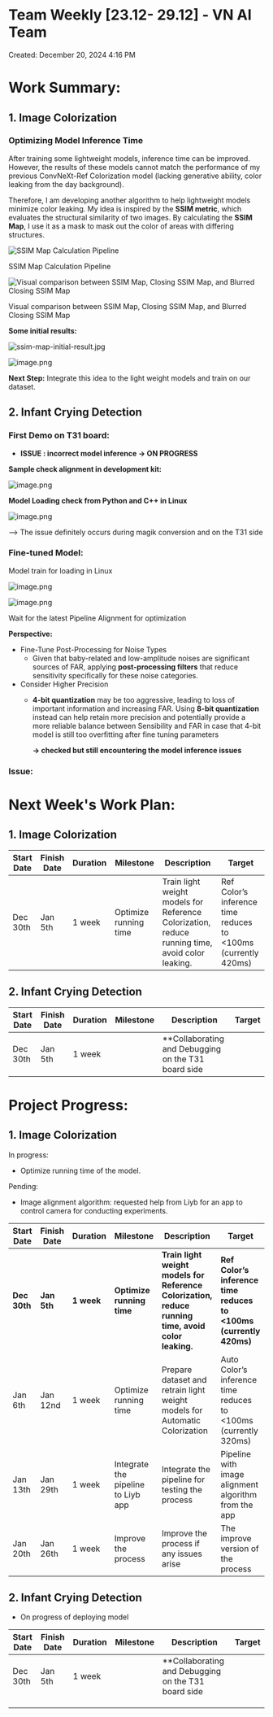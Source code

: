 # Team Weekly [23.12- 29.12] - VN AI Team

Created: December 20, 2024 4:16 PM

# Work Summary:

## 1. Image Colorization

### Optimizing Model Inference Time

After training some lightweight models, inference time can be improved. However, the results of these models cannot match the performance of my previous ConvNeXt-Ref Colorization model (lacking generative ability, color leaking from the day background).

Therefore, I am developing another algorithm to help lightweight models minimize color leaking. My idea is inspired by the **SSIM metric**, which evaluates the structural similarity of two images. By calculating the **SSIM Map**, I use it as a mask to mask out the color of areas with differing structures.

![SSIM Map Calculation Pipeline](image.png)

SSIM Map Calculation Pipeline

![Visual comparison between SSIM Map, Closing SSIM Map, and Blurred Closing SSIM Map](image%201.png)

Visual comparison between SSIM Map, Closing SSIM Map, and Blurred Closing SSIM Map

**Some initial results:**

![ssim-map-initial-result.jpg](ssim-map-initial-result.jpg)

![image.png](image%202.png)

**Next Step:** Integrate this idea to the light weight models and train on our dataset.

## 2. Infant Crying Detection

### First Demo on T31 board:

- **ISSUE : incorrect model inference → ON PROGRESS**

**Sample check alignment in development kit:**

![image.png](image%203.png)

**Model Loading check from Python and C++ in Linux** 

![image.png](image%204.png)

—> The issue definitely occurs during magik conversion and on the T31 side

### Fine-tuned Model:

Model train for loading in Linux

![image.png](image%205.png)

![image.png](image%206.png)

Wait for the latest Pipeline Alignment for optimization

**Perspective:**

- Fine-Tune Post-Processing for Noise Types
    - Given that baby-related and low-amplitude noises are significant sources of FAR,  applying **post-processing filters** that reduce sensitivity specifically for these noise categories.
- Consider Higher Precision
    - **4-bit quantization** may be too aggressive, leading to loss of important information and increasing FAR. Using **8-bit quantization** instead can help retain more precision and potentially provide a more reliable balance between Sensibility and FAR in case that 4-bit model is still too overfitting after fine tuning parameters
        
        **→ checked but still encountering the model inference issues**
        

### Issue:

# Next Week's Work Plan:

## 1. Image Colorization

| **Start Date** | **Finish Date** | **Duration** | **Milestone** | **Description** | **Target** |
| --- | --- | --- | --- | --- | --- |
| Dec 30th | Jan 5th | 1 week | Optimize running time | Train light weight models for Reference Colorization, reduce running time, avoid color leaking. | Ref Color’s inference time reduces to <100ms (currently 420ms) |

## 2. Infant Crying Detection

| **Start Date** | **Finish Date** | **Duration** | **Milestone** | **Description** | **Target** |
| --- | --- | --- | --- | --- | --- |
| Dec 30th | Jan 5th | 1 week |  | **Collaborating and Debugging on the T31 board side |  |

# Project Progress:

## 1. Image Colorization

In progress:

- Optimize running time of the model.

Pending:

- Image alignment algorithm: requested help from Liyb for an app to control camera for conducting experiments.

| **Start Date** | **Finish Date** | **Duration** | **Milestone** | **Description** | **Target** |
| --- | --- | --- | --- | --- | --- |
| **Dec 30th** | **Jan 5th** | **1 week** | **Optimize running time** | **Train light weight models for Reference Colorization, reduce running time, avoid color leaking.** | **Ref Color’s inference time reduces to <100ms (currently 420ms)** |
| Jan 6th | Jan 12nd | 1 week | Optimize running time | Prepare dataset and  retrain light weight models for Automatic Colorization | Auto Color’s inference time reduces to <100ms (currently 320ms) |
| Jan 13th | Jan 29th | 1 week | Integrate the pipeline to Liyb app | Integrate the pipeline for testing the process | Pipeline with image alignment algorithm from the app |
| Jan 20th | Jan 26th | 1 week | Improve the process | Improve the process if any issues arise | The improve version of the process |

## 2. Infant Crying Detection

- On progress of deploying model

| **Start Date** | **Finish Date** | **Duration** | **Milestone** | **Description** | **Target** |
| --- | --- | --- | --- | --- | --- |
| Dec 30th | Jan 5th | 1 week |  | **Collaborating and Debugging on the T31 board side |  |
|  |  |  |  |  |  |
|  |  |  |  |  |  |
|  |  |  |  |  |  |